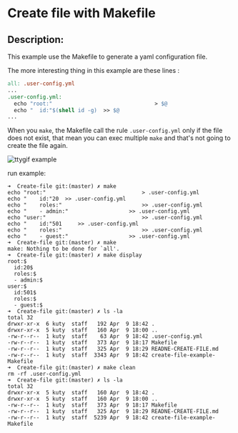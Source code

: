 # Create file with Makefile

## Description:

  This example use the Makefile to generate a yaml configuration file.

  The more interesting thing in this example are these lines :
  ```Makefile
  all: .user-config.yml
  ...
  .user-config.yml:
  	echo "root:" 								> $@
  	echo "	id:"$(shell id -g) 	>> $@
  ...
  ```
  When you `make`, the Makefile call the rule `.user-config.yml` only if the file
   does not exist, that mean you can exec multiple `make` and that's not going to create the file again.

  ![ttygif example](https://media.giphy.com/media/8UGoKUvkDQDmFB6GeA/giphy.gif)


  run example:
  ```shell
  ➜  Create-file git:(master) ✗ make
  echo "root:" 								> .user-config.yml
  echo "	id:"20 	>> .user-config.yml
  echo "	roles:" 						>> .user-config.yml
  echo "	- admin:" 					>> .user-config.yml
  echo "user:"  							>> .user-config.yml
  echo "	id:"501 	>> .user-config.yml
  echo "	roles:" 						>> .user-config.yml
  echo "	- guest:" 					>> .user-config.yml
  ➜  Create-file git:(master) ✗ make
  make: Nothing to be done for `all'.
  ➜  Create-file git:(master) ✗ make display
  root:$
  	id:20$
  	roles:$
  	- admin:$
  user:$
  	id:501$
  	roles:$
  	- guest:$
  ➜  Create-file git:(master) ✗ ls -la
  total 32
  drwxr-xr-x  6 kuty  staff   192 Apr  9 18:42 .
  drwxr-xr-x  5 kuty  staff   160 Apr  9 18:00 ..
  -rw-r--r--  1 kuty  staff    63 Apr  9 18:42 .user-config.yml
  -rw-r--r--  1 kuty  staff   373 Apr  9 18:17 Makefile
  -rw-r--r--  1 kuty  staff   325 Apr  9 18:29 READNE-CREATE-FILE.md
  -rw-r--r--  1 kuty  staff  3343 Apr  9 18:42 create-file-example-Makefile
  ➜  Create-file git:(master) ✗ make clean
  rm -rf .user-config.yml
  ➜  Create-file git:(master) ✗ ls -la
  total 32
  drwxr-xr-x  5 kuty  staff   160 Apr  9 18:42 .
  drwxr-xr-x  5 kuty  staff   160 Apr  9 18:00 ..
  -rw-r--r--  1 kuty  staff   373 Apr  9 18:17 Makefile
  -rw-r--r--  1 kuty  staff   325 Apr  9 18:29 READNE-CREATE-FILE.md
  -rw-r--r--  1 kuty  staff  5239 Apr  9 18:42 create-file-example-Makefile
  ```

